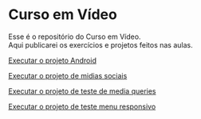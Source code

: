 # Curso em Vídeo

Esse é o repositório do Curso em Vídeo.  
Aqui publicarei os exercícios e projetos feitos nas aulas.

<a href="https://github.com/viniciusvderezende/projeto-android">Executar o projeto Android</a>

<a href="https://github.com/viniciusvderezende/projeto-redes-sociais">Executar o projeto de midias sociais</a>

<a href="https://github.com/viniciusvderezende/curso-em-video/tree/main/modulo04/cap25-mediaQueries/mq004">Executar o projeto de teste de media queries</a>

<a href="https://github.com/viniciusvderezende/curso-em-video/tree/main/modulo04/cap25-mediaQueries/mq005" target="_blank">Executar o projeto de teste menu responsivo</a>
